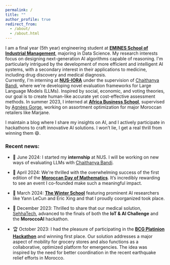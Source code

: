 ```yaml
---
permalink: /
title: ""
author_profile: true
redirect_from: 
  - /about/
  - /about.html
---
```



I am a final year (5th year) engineering student at [**EMINES School of Industrial Management**](https://www.emines-ingenieur.org/), majoring in Data Science. My research interests focus on designing next-generation AI algorithms capable of reasoning. I'm particularly intrigued by the development of more efficient and intelligent AI systems, with a secondary interest in their applications to medicine, including drug discovery and medical diagnosis.  
Currently, I'm interning at [**NUS-IORA**](https://iora.nus.edu.sg/) under the supervision of [Chaithanya Bandi](https://iora.nus.edu.sg/people-p/bandi-chaithanya/), where we're developing novel evaluation frameworks for Large Language Models (LLMs). Inspired by social, economic, and voting theories, our goal is to create human-like accurate yet cost-effective assessment methods. In summer 2023, I interned at [**Africa Business School**](https://abs.um6p.ma/), supervised by [Agnèes Gorge](https://abs.um6p.ma/professors_permanent/agnes-gorge/), working on assortment optimization for major Moroccan retailers like Marjane.  


I maintain a blog where I share my insights on AI, and I actively participate in hackathons to craft innovative AI solutions. I won’t lie, I get a real thrill from winning them 😄.


### Recent news:
- 🚀 June 2024: I started my **internship** at NUS. I will be working on new ways of evaluating LLMs with [Chaithanya Bandi](https://iora.nus.edu.sg/people-p/bandi-chaithanya/).

- 🎉 April 2024: We're thrilled with the overwhelming success of the first edition of the [**Moroccan Day of Mathematics**](https://www.youtube.com/watch?v=3RsTD8BXCfQ). It’s incredibly rewarding to see an event I co-founded make such a meaningful impact.  

- 🌟 March 2024: [**The Winter School**](https://midas.centrale-casablanca.net/winter-school-2024-generative-ai/index.html) featuring prominent AI researchers like Yann LeCun and Eric Xing and that I proudly coorganized took place.
- 🏅 December 2023: Thrilled to share that our medical solution, [SehhaTech](https://github.com/MoroccoAI/2023-GenAI-Hackathon/tree/main/SehhaTech), advanced to the finals of both the **IoT & AI Challenge** and the **MoroccoAI** hackathon. 
- 🏆 October 2023: I had the pleasure of participating in the [**BCG Platinion Hackathon**](https://www.bcgplatinion.com/blog/bcg-platinion-hackathon-aftermovie-2023) and winning first place. Our solution addresses a major aspect of mobility for grocery stores and also functions as a collaborative, optimized platform for emergencies. The idea was inspired by the need for better coordination in the recent earthquake relief efforts in Morocco.
